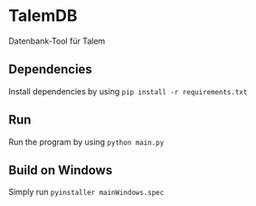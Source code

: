 # TalemDB

Datenbank-Tool für Talem

## Dependencies

Install dependencies by using `pip install -r requirements.txt`

## Run

Run the program by using `python main.py`

## Build on Windows

Simply run `pyinstaller mainWindows.spec`
